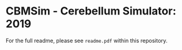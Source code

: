 # CBMSim - Cerebellum Simulator: 2019

For the full readme, please see `readme.pdf` within this repository.
